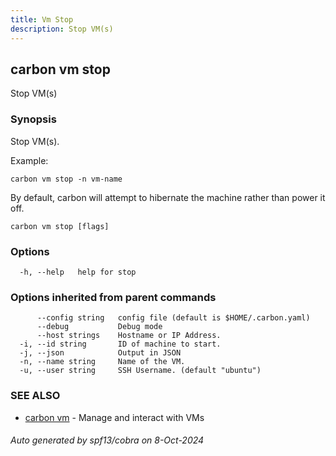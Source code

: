 ```yaml
---
title: Vm Stop
description: Stop VM(s)
---
```


## carbon vm stop

Stop VM(s)

### Synopsis

Stop VM(s).

Example:

	carbon vm stop -n vm-name

By default, carbon will attempt to hibernate the machine rather than power it off.


```
carbon vm stop [flags]
```

### Options

```
  -h, --help   help for stop
```

### Options inherited from parent commands

```
      --config string   config file (default is $HOME/.carbon.yaml)
      --debug           Debug mode
      --host strings    Hostname or IP Address.
  -i, --id string       ID of machine to start.
  -j, --json            Output in JSON
  -n, --name string     Name of the VM.
  -u, --user string     SSH Username. (default "ubuntu")
```

### SEE ALSO

* [carbon vm](carbon_vm.md)	 - Manage and interact with VMs

###### Auto generated by spf13/cobra on 8-Oct-2024

